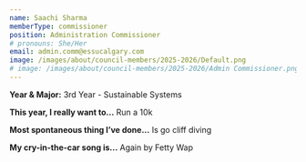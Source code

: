 ```yaml
---
name: Saachi Sharma
memberType: commissioner
position: Administration Commissioner
# pronouns: She/Her
email: admin.comm@essucalgary.com
image: /images/about/council-members/2025-2026/Default.png
# image: /images/about/council-members/2025-2026/Admin Commissioner.png
---
```


**Year & Major:** 3rd Year - Sustainable Systems

**This year, I really want to...** Run a 10k

**Most spontaneous thing I’ve done...** Is go cliff diving

**My cry-in-the-car song is...** Again by Fetty Wap